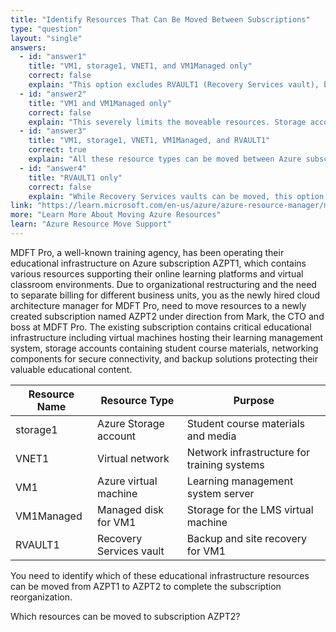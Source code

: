 ```yaml
---
title: "Identify Resources That Can Be Moved Between Subscriptions"
type: "question"
layout: "single"
answers:
  - id: "answer1"
    title: "VM1, storage1, VNET1, and VM1Managed only"
    correct: false
    explain: "This option excludes RVAULT1 (Recovery Services vault), but Recovery Services vaults can be moved between subscriptions when they don't contain backup data or have specific dependencies resolved."
  - id: "answer2"
    title: "VM1 and VM1Managed only"
    correct: false
    explain: "This severely limits the moveable resources. Storage accounts, virtual networks, and Recovery Services vaults can also be moved between subscriptions with proper planning and dependency resolution."
  - id: "answer3"
    title: "VM1, storage1, VNET1, VM1Managed, and RVAULT1"
    correct: true
    explain: "All these resource types can be moved between Azure subscriptions. Virtual machines with managed disks, storage accounts, virtual networks, and Recovery Services vaults all support cross-subscription moves when prerequisites are met."
  - id: "answer4"
    title: "RVAULT1 only"
    correct: false
    explain: "While Recovery Services vaults can be moved, this option incorrectly excludes all other resources. Virtual machines, storage accounts, virtual networks, and managed disks can also be moved between subscriptions."
link: "https://learn.microsoft.com/en-us/azure/azure-resource-manager/management/move-support-resources"
more: "Learn More About Moving Azure Resources"
learn: "Azure Resource Move Support"
---
```


MDFT Pro, a well-known training agency, has been operating their educational infrastructure on Azure subscription AZPT1, which contains various resources supporting their online learning platforms and virtual classroom environments. Due to organizational restructuring and the need to separate billing for different business units, you as the newly hired cloud architecture manager for MDFT Pro, need to move resources to a newly created subscription named AZPT2 under direction from Mark, the CTO and boss at MDFT Pro. The existing subscription contains critical educational infrastructure including virtual machines hosting their learning management system, storage accounts containing student course materials, networking components for secure connectivity, and backup solutions protecting their valuable educational content.

| Resource Name | Resource Type | Purpose |
|---------------|---------------|---------|
| storage1 | Azure Storage account | Student course materials and media |
| VNET1 | Virtual network | Network infrastructure for training systems |
| VM1 | Azure virtual machine | Learning management system server |
| VM1Managed | Managed disk for VM1 | Storage for the LMS virtual machine |
| RVAULT1 | Recovery Services vault | Backup and site recovery for VM1 |

You need to identify which of these educational infrastructure resources can be moved from AZPT1 to AZPT2 to complete the subscription reorganization.

Which resources can be moved to subscription AZPT2?
